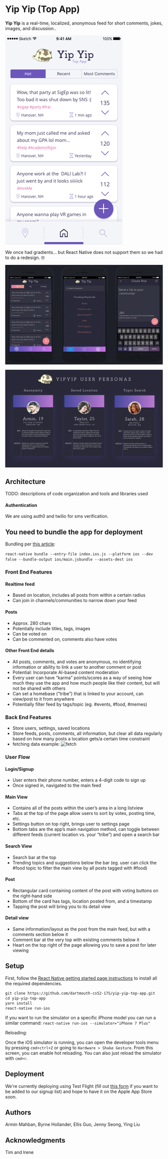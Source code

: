 # Yip Yip (Top App)

**Yip Yip** is a real-time, localized, anonymous feed for short comments, jokes, images, and discussion..

![](screenshots/HerdFeed.png)

We once had gradients... but React Native does not support them so we had to do a redesign. 🤓

![](screenshots/main.png)

![](screenshots/userPersonas.png)

## Architecture

TODO:  descriptions of code organization and tools and libraries used

#### Authentication
We are using auth0 and twilio for sms verification.

## You need to bundle the app for deployment

Bundling per [this article](https://medium.com/react-native-development/deploying-a-react-native-app-for-ios-pt-1-a79dfd15acb8):

`react-native bundle --entry-file index.ios.js --platform ios --dev false --bundle-output ios/main.jsbundle --assets-dest ios`

### Front End Features

#### Realtime feed

- Based on location, includes all posts from within a certain radius
- Can join in channels/communities to narrow down your feed

#### Posts

- Approx. 280 chars
- Potentially include titles, tags, images
- Can be voted on
- Can be commented on, comments also have votes

#### Other Front End details

- All posts, comments, and votes are anonymous, no identifying information or ability to link a user to another comment or post
- Potential: Incorporate AI-based content moderation
- Every user can have “karma” points/scores as a way of seeing how much they use the app and how much people like their content, but will not be shared with others
- Can set a homebase (“tribe”) that is linked to your account, can view/post to it from anywhere
- Potentially filter feed by tags/topic (eg. #events, #food, #memes)

### Back End Features

- Store users, settings, saved locations
- Store feeds, posts, comments, all information, but clear all data regularly based on how many posts a location gets/a certain time constraint
- fetching data example:
    ![fetch](screenshots/fetchingData.gif)

### User Flow

#### Login/Signup

- User enters their phone number, enters a 4-digit code to sign up
- Once signed in, navigated to the main feed

#### Main View

- Contains all of the posts within the user’s area in a long listview
- Tabs at the top of the page allow users to sort by votes, posting time, etc.
- Settings button on top right, brings user to settings page
- Bottom tabs are the app’s main navigation method, can toggle between different feeds (current location vs. your “tribe”) and open a search bar

#### Search View

- Search bar at the top
- Trending topics and suggestions below the bar (eg. user can click the #food topic to filter the main view by all posts tagged with #food)

#### Post

- Rectangular card containing content of the post with voting buttons on the right-hand side
- Bottom of the card has tags, location posted from, and a timestamp
- Tapping the post will bring you to its detail view

#### Detail view

- Same information/layout as the post from the main feed, but with a comments section below it
- Comment bar at the very top with existing comments below it
- Heart on the top right of the page allowing you to save a post for later viewing

## Setup

First, follow the [React Native getting started page instructions](https://facebook.github.io/react-native/docs/getting-started.html) to install all the required dependencies.

```
git clone https://github.com/dartmouth-cs52-17S/yip-yip-top-app.git
cd yip-yip-top-app
yarn install
react-native run-ios
```

If you want to run the simulator on a specific iPhone model you can run a similar command: `react-native run-ios --simulator="iPhone 7 Plus"`

Reloading:

Once the iOS simulator is running, you can open the developer tools menu by pressing `cmd+ctrl+Z` or going to `Hardware > Shake Gesture`. From this screen, you can enable hot reloading. You can also just reload the simulator with `cmd+r`.

## Deployment

We're currently deploying using Test Flight (fill out [this form](https://docs.google.com/forms/d/e/1FAIpQLSelji9rZ4L2O7h_oZRaofPLjgtg2_jhCBS-w9Jnr9j0CZsTfw/viewform?c=0&w=1) if you want to be added to our signup list) and hope to have it on the Apple App Store soon.

## Authors

Armin Mahban, Byrne Hollander, Ellis Guo, Jenny Seong, Ying Liu

## Acknowledgments

Tim and Irene
